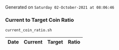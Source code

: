 Generated on `Saturday 02-October-2021 at 08:06:46`

### Current to Target Coin Ratio
`current_coin_ratio.sh`

Date|Current|Target|Ratio
---|---|---|---
